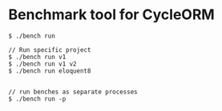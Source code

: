 # Benchmark tool for CycleORM

```
$ ./bench run

// Run specific project
$ ./bench run v1
$ ./bench run v1 v2 
$ ./bench run eloquent8


// run benches as separate processes
$ ./bench run -p
```
